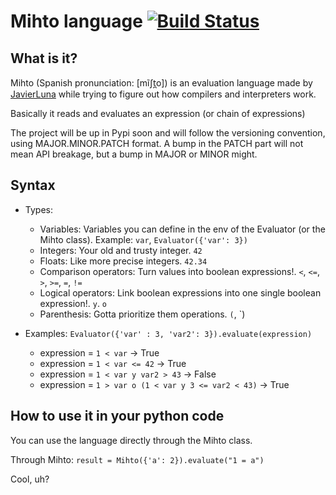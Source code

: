 # Mihto language [![Build Status](https://travis-ci.org/OrbitalAds/Mihto.svg?branch=master)](https://travis-ci.org/OrbitalAds/Mihto)

## What is it?

Mihto (Spanish pronunciation: [mĩʃt̪o]) is an evaluation language made by [JavierLuna](https://github.com/JavierLuna/mihto) while trying to figure out how compilers and interpreters work.

Basically it reads and evaluates an expression (or chain of expressions) 

The project will be up in Pypi soon and will follow the versioning convention,
using MAJOR.MINOR.PATCH format. A bump in the PATCH part will not mean API breakage, but a bump in MAJOR or MINOR might.

## Syntax

* Types:
    * Variables: Variables you can define in the env of the Evaluator (or the Mihto class). Example: `var`, `Evaluator({'var': 3})`
    * Integers: Your old and trusty integer. `42`
    * Floats: Like more precise integers. `42.34`
    * Comparison operators: Turn values into boolean expressions!. `<`, `<=`, `>`, `>=`, `=`, `!=`
    * Logical operators: Link boolean expressions into one single boolean expression!. `y`. `o`
    * Parenthesis: Gotta prioritize them operations. `(`, `)

* Examples: `Evaluator({'var' : 3, 'var2': 3}).evaluate(expression)`
    * expression = `1 < var` -> True
    * expression = `1 < var <= 42` -> True
    * expression = `1 < var y var2 > 43` -> False
    * expression = `1 > var o (1 < var y 3 <= var2 < 43)` -> True

## How to use it in your python code

You can use the language directly through the Mihto class.

Through Mihto:
`result = Mihto({'a': 2}).evaluate("1 = a")`

Cool, uh?
